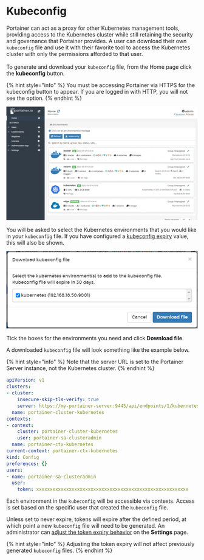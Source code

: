 # Kubeconfig

Portainer can act as a proxy for other Kubernetes management tools, providing access to the Kubernetes cluster while still retaining the security and governance that Portainer provides. A user can download their own `kubeconfig` file and use it with their favorite tool to access the Kubernetes cluster with only the permissions afforded to that user.\
\
To generate and download your `kubeconfig` file, from the Home page click the **kubeconfig** button.

{% hint style="info" %}
You must be accessing Portainer via HTTPS for the kubeconfig button to appear. If you are logged in with HTTP, you will not see the option.
{% endhint %}

![](../../.gitbook/assets/2.12-kubeconfig-1.gif)

You will be asked to select the Kubernetes environments that you would like in your `kubeconfig` file. If you have configured a [kubeconfig expiry](../../admin/settings/#kubeconfig-expiry) value, this will also be shown.&#x20;

![](../../.gitbook/assets/2.11-kubeconfig-2.png)

Tick the boxes for the environments you need and click **Download file**.&#x20;

A downloaded `kubeconfig` file will look something like the example below.

{% hint style="info" %}
Note that the server URL is set to the Portainer Server instance, not the Kubernetes cluster.
{% endhint %}

```yaml
apiVersion: v1
clusters:
- cluster:
    insecure-skip-tls-verify: true
    server: https://my-portainer-server:9443/api/endpoints/1/kubernetes
  name: portainer-cluster-kubernetes
contexts:
- context:
    cluster: portainer-cluster-kubernetes
    user: portainer-sa-clusteradmin
  name: portainer-ctx-kubernetes
current-context: portainer-ctx-kubernetes
kind: Config
preferences: {}
users:
- name: portainer-sa-clusteradmin
  user:
    token: xxxxxxxxxxxxxxxxxxxxxxxxxxxxxxxxxxxxxxxxxxxxxxxxxxxxxxxx
```

Each environment in the `kubeconfig` will be accessible via contexts. Access is set based on the specific user that created the `kubeconfig` file.

Unless set to never expire, tokens will expire after the defined period, at which point a new `kubeconfig` file will need to be generated. An administrator can [adjust the token expiry behavior](../../admin/settings/#kubeconfig-expiry) on the **Settings** page.

{% hint style="info" %}
Adjusting the token expiry will not affect previously generated `kubeconfig` files.&#x20;
{% endhint %}

